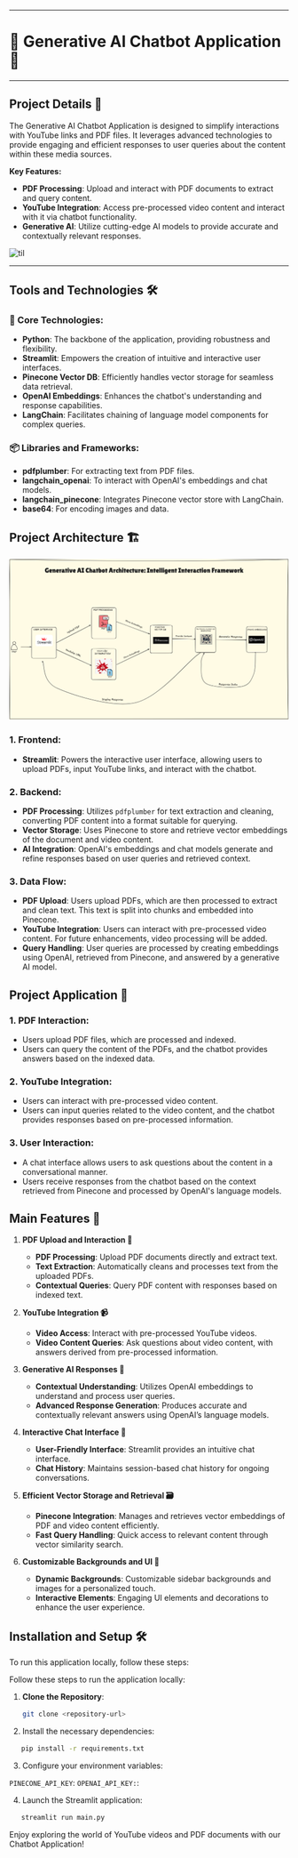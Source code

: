 <hr>

# 🌟 Generative AI Chatbot Application 🌟
<hr>

## Project Details 📝

The Generative AI Chatbot Application is designed to simplify interactions with YouTube links and PDF files. It leverages advanced technologies to provide engaging and efficient responses to user queries about the content within these media sources.

**Key Features:**
- **PDF Processing**: Upload and interact with PDF documents to extract and query content.
- **YouTube Integration**: Access pre-processed video content and interact with it via chatbot functionality.
- **Generative AI**: Utilize cutting-edge AI models to provide accurate and contextually relevant responses.

![til](https://github.com/ShreyaJaiswal1604/Generative-AI-Chatbot-Application/blob/main/videos/chatbot-demo.gif)

---
## Tools and Technologies 🛠️

### 🔧 Core Technologies:
- **Python**: The backbone of the application, providing robustness and flexibility.
- **Streamlit**: Empowers the creation of intuitive and interactive user interfaces.
- **Pinecone Vector DB**: Efficiently handles vector storage for seamless data retrieval.
- **OpenAI Embeddings**: Enhances the chatbot's understanding and response capabilities.
- **LangChain**: Facilitates chaining of language model components for complex queries.

### 📦 Libraries and Frameworks:
- **pdfplumber**: For extracting text from PDF files.
- **langchain_openai**: To interact with OpenAI's embeddings and chat models.
- **langchain_pinecone**: Integrates Pinecone vector store with LangChain.
- **base64**: For encoding images and data.

## Project Architecture 🏗️

![Generative AI Chatbot Architecture](https://github.com/ShreyaJaiswal1604/Generative-AI-Chatbot-Application/blob/main/images/architecture/genai-chatbot-application.png)

### 1. **Frontend**:
- **Streamlit**: Powers the interactive user interface, allowing users to upload PDFs, input YouTube links, and interact with the chatbot.

### 2. **Backend**:
- **PDF Processing**: Utilizes `pdfplumber` for text extraction and cleaning, converting PDF content into a format suitable for querying.
- **Vector Storage**: Uses Pinecone to store and retrieve vector embeddings of the document and video content.
- **AI Integration**: OpenAI's embeddings and chat models generate and refine responses based on user queries and retrieved context.

### 3. **Data Flow**:
- **PDF Upload**: Users upload PDFs, which are then processed to extract and clean text. This text is split into chunks and embedded into Pinecone.
- **YouTube Integration**: Users can interact with pre-processed video content. For future enhancements, video processing will be added.
- **Query Handling**: User queries are processed by creating embeddings using OpenAI, retrieved from Pinecone, and answered by a generative AI model.

## Project Application 🚀

### **1. PDF Interaction**:
- Users upload PDF files, which are processed and indexed.
- Users can query the content of the PDFs, and the chatbot provides answers based on the indexed data.

### **2. YouTube Integration**:
- Users can interact with pre-processed video content.
- Users can input queries related to the video content, and the chatbot provides responses based on pre-processed information.

### **3. User Interaction**:
- A chat interface allows users to ask questions about the content in a conversational manner.
- Users receive responses from the chatbot based on the context retrieved from Pinecone and processed by OpenAI's language models.

## Main Features 🌟

1. **PDF Upload and Interaction 📄**
   - **PDF Processing**: Upload PDF documents directly and extract text.
   - **Text Extraction**: Automatically cleans and processes text from the uploaded PDFs.
   - **Contextual Queries**: Query PDF content with responses based on indexed text.

2. **YouTube Integration 📹**
   - **Video Access**: Interact with pre-processed YouTube videos.
   - **Video Content Queries**: Ask questions about video content, with answers derived from pre-processed information.

3. **Generative AI Responses 🤖**
   - **Contextual Understanding**: Utilizes OpenAI embeddings to understand and process user queries.
   - **Advanced Response Generation**: Produces accurate and contextually relevant answers using OpenAI’s language models.

4. **Interactive Chat Interface 💬**
   - **User-Friendly Interface**: Streamlit provides an intuitive chat interface.
   - **Chat History**: Maintains session-based chat history for ongoing conversations.

5. **Efficient Vector Storage and Retrieval 🗃️**
   - **Pinecone Integration**: Manages and retrieves vector embeddings of PDF and video content efficiently.
   - **Fast Query Handling**: Quick access to relevant content through vector similarity search.

6. **Customizable Backgrounds and UI 🎨**
   - **Dynamic Backgrounds**: Customizable sidebar backgrounds and images for a personalized touch.
   - **Interactive Elements**: Engaging UI elements and decorations to enhance the user experience.

## Installation and Setup 🛠️

To run this application locally, follow these steps:

Follow these steps to run the application locally:

1. **Clone the Repository**:
   ```bash
   git clone <repository-url>

2. Install the necessary dependencies:

```bash
   pip install -r requirements.txt
```

3. Configure your environment variables:

`PINECONE_API_KEY`: <Your Pinecone API key>
`OPENAI_API_KEY:`: <Your OpenAI API key>

4. Launch the Streamlit application:

```bash
   streamlit run main.py
```

Enjoy exploring the world of YouTube videos and PDF documents with our Chatbot Application!
